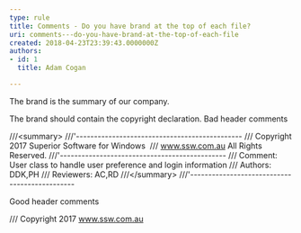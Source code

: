 ```yaml
---
type: rule
title: Comments - Do you have brand at the top of each file?
uri: comments---do-you-have-brand-at-the-top-of-each-file
created: 2018-04-23T23:39:43.0000000Z
authors:
- id: 1
  title: Adam Cogan

---
```


​​​The brand is the summary of our company.
 
The brand should contain the copyright declaration.​
Bad header comments

///&lt;summary&gt;
///'----------------------------------------------
/// Copyright 2017 Superior Software for Windows 
/// www.ssw.com.au All Rights Reserved.
///'----------------------------------------------
/// Comment: User class to handle user preference and login information
/// Authors:   DDK,PH
/// Reviewers: AC,RD
///&lt;/summary&gt;
///'----------------------------------------------

Good header comments​​


/// Copyright 2017 www.ssw.com.au
​​​

